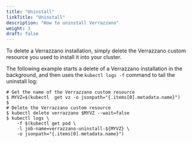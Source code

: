 ```yaml
---
title: "Uninstall"
linkTitle: "Uninstall"
description: "How to uninstall Verrazzano"
weight: 3
draft: false
---
```



To delete a Verrazzano installation, simply delete the Verrazzano custom resource you used to 
install it into your cluster.

The following example starts a delete of a Verrazzano installation in the background, and then 
uses the `kubectl logs -f` command to tail the uninstall log:

```
# Get the name of the Verrazzano custom resource
$ MYVZ=$(kubectl  get vz -o jsonpath="{.items[0].metadata.name}")
$ 
# Delete the Verrazzano custom resource
$ kubectl delete verrazzano $MYVZ --wait=false
$ kubectl logs \
    -f $(kubectl get pod \
    -l job-name=verrazzano-uninstall-${MYVZ} \
    -o jsonpath="{.items[0].metadata.name}")
```
